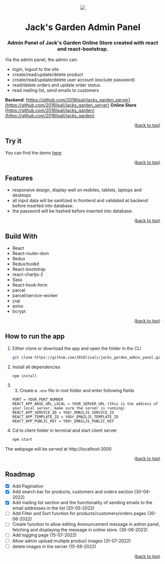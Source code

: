 <p align="center">
  <a href="https://jacksgardenadmin.netlify.app/"><img src="https://github.com/2016lisali/lisas_portfolio/blob/main/public/assets/jacks_garden_admin_panel_responsive.jpg"/></a>
</p>
<h1 align="center">
  Jack's Garden Admin Panel
</h1>

<h3 align="center">
 Admin Panel of Jack's Garden Online Store    created with react and react-bootstrap.
</h3>

Via the admin panel, the admin can:

- login, logout to the site
- create/read/update/delete product
- create/read/update/delete user account (exclude password)
- read/delete orders and update order status.
- read mailing list, send emails to customers

**Backend**: [https://github.com/2016lisali/jacks_garden_server](https://github.com/2016lisali/jacks_garden_server)
**Online Store** [https://github.com/2016lisali/jacks_garden](https://github.com/2016lisali/jacks_garden)

<p align="right">(<a href="#top">back to top</a>)</p>

## Try it

You can find the demo [here](https://jacksgardenadmin.netlify.app/)

<p align="right">(<a href="#top">back to top</a>)</p>

## Features

- responsive design, display well on mobiles, tablets, laptops and desktops
- all input data will be sanitized in frontend and validated at backend before inserted into database.
- the password will be hashed before inserted into database.

<p align="right">(<a href="#top">back to top</a>)</p>

## Build With

- React
- React-router-dom
- Redux
- Redux/toolkit
- React-bootstrap
- react-chartjs-2
- Sass
- React-hook-form
- parcel
- parcel/service-worker
- yup
- axios
- bcrypt

<p align="right">(<a href="#top">back to top</a>)</p>

## How to run the app

1. Either clone or download the app and open the folder in the CLI

   ```sh
   git clone https://github.com/2016lisali/jacks_garden_admin_panel.git
   ```

2. Install all dependencies
   ```sh
   npm install
   ```
3. 3. Create a `.env` file in root folder and enter following fields

   ```env
   PORT = YOUR_PORT_NUMBER
   REACT_APP_BASE_URL_LOCAL = YOUR_SERVER_URL (this is the address of your local server, make sure the server is running)
   REACT_APP_SERVICE_ID = YOUr_EMAILJS_SERVICE_ID
   REACT_APP_TEMPLATE_ID = YOUr_EMAILJS_TEMPLATE_ID
   REACT_APP_PUBLIC_KEY = YOUr_EMAILJS_PUBLIC_KEY
   ```

4. Cd to client folder in terminal and start client server
   ```sh
   npm start
   ```

The webpage will be served at http://localhost:3000

<p align="right">(<a href="#top">back to top</a>)</p>

## Roadmap

- [x] Add Pagination
- [x] Add search bar for products, customers and orders section (30-04-2022)
- [x] Add mailing list section and the functionality of sending emails to the email addresses in the list (20-05-2022)
- [ ] Add Filter and Sort function for products/customers/orders pages (30-06-2022)
- [ ] Create function to allow editing Announcement message in admin panel,
      fetching and displaying the message in online store. (30-06-2022)
- [ ] Add logging page (15-07-2022)
- [ ] Allow admin upload multiple product images (31-07-2022)
- [ ] delete images in the server (15-08-2022)

<p align="right">(<a href="#top">back to top</a>)</p>

